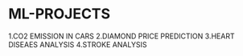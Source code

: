 # ML-PROJECTS
1.CO2 EMISSION IN CARS
2.DIAMOND PRICE PREDICTION
3.HEART DISEAES ANALYSIS
4.STROKE ANALYSIS
